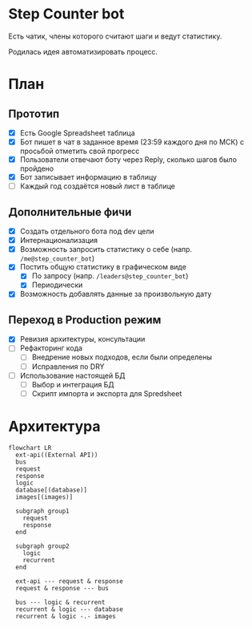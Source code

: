 # Step Counter bot

Есть чатик, члены которого считают шаги и ведут статистику.

Родилась идея автоматизировать процесс.

# План

## Прототип

- [x] Есть Google Spreadsheet таблица
- [x] Бот пишет в чат в заданное время (23:59 каждого дня по МСК) с просьбой отметить свой прогресс
- [x] Пользователи отвечают боту через Reply, сколько шагов было пройдено
- [x] Бот записывает информацию в таблицу
- [ ] Каждый год создаётся новый лист в таблице

## Дополнительные фичи

- [x] Создать отдельного бота под dev цели
- [x] Интернационализация
- [x] Возможность запросить статистику о себе (напр. `/me@step_counter_bot`)
- [x] Постить общую статистику в графическом виде
  - [x] По запросу (напр. `/leaders@step_counter_bot`)
  - [x] Периодически
- [x] Возможность добавлять данные за произвольную дату

## Переход в Production режим

- [x] Ревизия архитектуры, консультации
- [ ] Рефакторинг кода
  - [ ] Внедрение новых подходов, если были определены
  - [ ] Исправления по DRY
- [ ] Использование настоящей БД
  - [ ] Выбор и интеграция БД
  - [ ] Скрипт импорта и экспорта для Spredsheet

# Архитектура

```mermaid
flowchart LR
  ext-api((External API))
  bus
  request
  response
  logic
  database[(database)]
  images[(images)]

  subgraph group1
    request
    response
  end

  subgraph group2
    logic
    recurrent
  end

  ext-api --- request & response
  request & response --- bus

  bus --- logic & recurrent
  recurrent & logic --- database
  recurrent & logic -.- images
```
